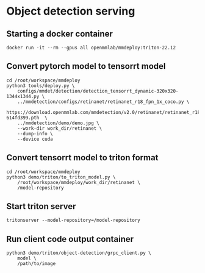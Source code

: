 # Object detection serving

## Starting a docker container
```
docker run -it --rm --gpus all openmmlab/mmdeploy:triton-22.12
```

## Convert pytorch model to tensorrt model
```
cd /root/workspace/mmdeploy
python3 tools/deploy.py \
    configs/mmdet/detection/detection_tensorrt_dynamic-320x320-1344x1344.py \
    ../mmdetection/configs/retinanet/retinanet_r18_fpn_1x_coco.py \
    https://download.openmmlab.com/mmdetection/v2.0/retinanet/retinanet_r18_fpn_1x_coco/retinanet_r18_fpn_1x_coco_20220407_171055-614fd399.pth  \
    ../mmdetection/demo/demo.jpg \
    --work-dir work_dir/retinanet \
    --dump-info \
    --device cuda
```

## Convert tensorrt model to triton format
```
cd /root/workspace/mmdeploy
python3 demo/triton/to_triton_model.py \
    /root/workspace/mmdeploy/work_dir/retinanet \
    /model-repository
```

## Start triton server
```
tritonserver --model-repository=/model-repository
```

## Run client code output container
```
python3 demo/triton/object-detection/grpc_client.py \
    model \
    /path/to/image
```